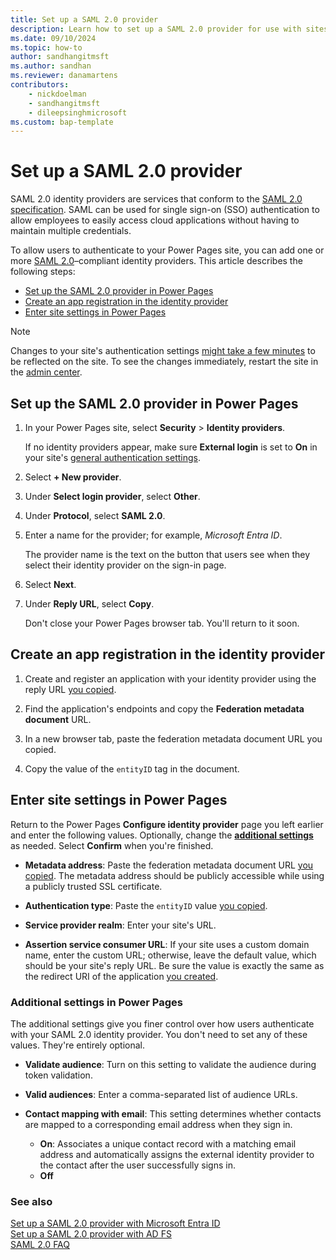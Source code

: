 ```yaml
---
title: Set up a SAML 2.0 provider
description: Learn how to set up a SAML 2.0 provider for use with sites you create with Microsoft Power Pages.
ms.date: 09/10/2024
ms.topic: how-to
author: sandhangitmsft
ms.author: sandhan
ms.reviewer: danamartens
contributors:
    - nickdoelman
    - sandhangitmsft
    - dileepsinghmicrosoft
ms.custom: bap-template
---
```


# Set up a SAML 2.0 provider

SAML 2.0 identity providers are services that conform to the [SAML 2.0 specification](https://docs.oasis-open.org/security/saml/Post2.0/sstc-saml-tech-overview-2.0-cd-02.html). SAML can be used for single sign-on (SSO) authentication to allow employees to easily access cloud applications without having to maintain multiple credentials.

To allow users to authenticate to your Power Pages site, you can add one or more [SAML 2.0](https://docs.oasis-open.org/security/saml/Post2.0/sstc-saml-tech-overview-2.0-cd-02.html)&ndash;compliant identity providers. This article describes the following steps:

- [Set up the SAML 2.0 provider in Power Pages](#set-up-the-saml-20-provider-in-power-pages)
- [Create an app registration in the identity provider](#create-an-app-registration-in-the-identity-provider)
- [Enter site settings in Power Pages](#enter-site-settings-in-power-pages)

> [!NOTE]
> Changes to your site's authentication settings [might take a few minutes](/power-apps/maker/portals/admin/clear-server-side-cache#caching-changes-for-portals-with-version-926x-or-later) to be reflected on the site. To see the changes immediately, restart the site in the [admin center](../../admin/admin-overview.md).

## Set up the SAML 2.0 provider in Power Pages

1. In your Power Pages site, select **Security** > **Identity providers**.

    If no identity providers appear, make sure **External login** is set to **On** in your site's [general authentication settings](configure-site.md#select-general-authentication-settings).

1. Select **+ New provider**.

1. Under **Select login provider**, select **Other**.

1. Under **Protocol**, select **SAML 2.0**.

1. Enter a name for the provider; for example, *Microsoft Entra ID*.

    The provider name is the text on the button that users see when they select their identity provider on the sign-in page.

1. Select **Next**.

1. Under **Reply URL**, select **Copy**.

    Don't close your Power Pages browser tab. You'll return to it soon.

## Create an app registration in the identity provider

1. Create and register an application with your identity provider using the reply URL [you copied](#set-up-the-saml-20-provider-in-power-pages).

1. Find the application's endpoints and copy the **Federation metadata document** URL.

1. In a new browser tab, paste the federation metadata document URL you copied.

1. Copy the value of the `entityID` tag in the document.

## Enter site settings in Power Pages

Return to the Power Pages **Configure identity provider** page you left earlier and enter the following values. Optionally, change the [**additional settings**](#additional-settings-in-power-pages) as needed. Select **Confirm** when you're finished.

- **Metadata address**: Paste the federation metadata document URL [you copied](#create-an-app-registration-in-the-identity-provider). The metadata address should be publicly accessible while using a publicly trusted SSL certificate.

- **Authentication type**: Paste the `entityID` value [you copied](#create-an-app-registration-in-the-identity-provider).

- **Service provider realm**: Enter your site's URL.

- **Assertion service consumer URL**: If your site uses a custom domain name, enter the custom URL; otherwise, leave the default value, which should be your site's reply URL. Be sure the value is exactly the same as the redirect URI of the application [you created](#create-an-app-registration-in-the-identity-provider).

### Additional settings in Power Pages

The additional settings give you finer control over how users authenticate with your SAML 2.0 identity provider. You don't need to set any of these values. They're entirely optional.

- **Validate audience**: Turn on this setting to validate the audience during token validation.

- **Valid audiences**: Enter a comma-separated list of audience URLs.

- **Contact mapping with email**: This setting determines whether contacts are mapped to a corresponding email address when they sign in.

  - **On**: Associates a unique contact record with a matching email address and automatically assigns the external identity provider to the contact after the user successfully signs in.
  - **Off**

### See also

[Set up a SAML 2.0 provider with Microsoft Entra ID](saml2-settings-azure-ad.md)  
[Set up a SAML 2.0 provider with AD FS](saml2-settings.md)  
[SAML 2.0 FAQ](saml2-faqs.md)